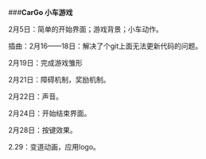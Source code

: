 ###**CarGo 小车游戏**

2月5日：简单的开始界面；游戏背景；小车动作。

插曲：2月16——18日：解决了个git上面无法更新代码的问题。

2月19日：完成游戏雏形

2月21日：障碍机制，奖励机制。

2月22日：声音。

2月24日：开始结束界面。

2月28日：按键效果。

2.29：变道动画，应用logo。
